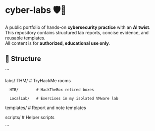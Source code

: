 # cyber-labs 🛡️🤖

A public portfolio of hands-on **cybersecurity practice** with an **AI twist**.  
This repository contains structured lab reports, concise evidence, and reusable templates.  
All content is for **authorized, educational use only**.

## 📂 Structure
\`\`\`

labs/
	  THM/        # TryHackMe rooms

	  HTB/        # HackTheBox retired boxes
 
	  LocalLab/   # Exercises in my isolated VMware lab

templates/    # Report and note templates

scripts/      # Helper scripts

\`\`\`
